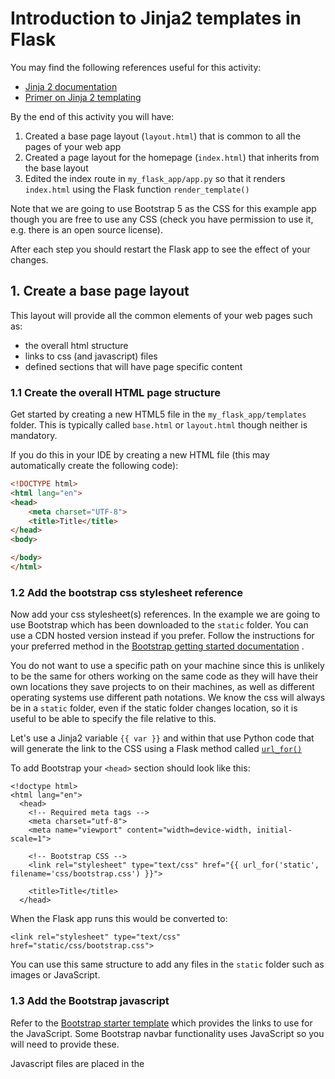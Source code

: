 # Introduction to Jinja2 templates in Flask

You may find the following references useful for this activity:

- [Jinja 2 documentation](https://jinja.palletsprojects.com/en/3.0.x/)
- [Primer on Jinja 2 templating](https://realpython.com/primer-on-jinja-templating/)

By the end of this activity you will have:

1. Created a base page layout (`layout.html`) that is common to all the pages of your web app
2. Created a page layout for the homepage (`index.html`) that inherits from the base layout
3. Edited the index route in `my_flask_app/app.py` so that it renders `index.html` using the Flask
   function `render_template()`

Note that we are going to use Bootstrap 5 as the CSS for this example app though you are free to use any CSS (check you
have permission to use it, e.g. there is an open source license).

After each step you should restart the Flask app to see the effect of your changes.

## 1. Create a base page layout

This layout will provide all the common elements of your web pages such as:

- the overall html structure
- links to css (and javascript) files
- defined sections that will have page specific content

### 1.1 Create the overall HTML page structure

Get started by creating a new HTML5 file in the `my_flask_app/templates` folder. This is typically called `base.html`
or `layout.html` though neither is mandatory.

If you do this in your IDE by creating a new HTML file (this may automatically create the following code):

```html
<!DOCTYPE html>
<html lang="en">
<head>
    <meta charset="UTF-8">
    <title>Title</title>
</head>
<body>

</body>
</html>
```

### 1.2 Add the bootstrap css stylesheet reference

Now add your css stylesheet(s) references. In the example we are going to use Bootstrap which has been downloaded to
the `static` folder. You can use a CDN hosted version instead if you prefer. Follow the instructions for your preferred
method in the [Bootstrap getting started documentation](https://getbootstrap.com/docs/5.0/getting-started/introduction/)
.

You do not want to use a specific path on your machine since this is unlikely to be the same for others working on the
same code as they will have their own locations they save projects to on their machines, as well as different operating
systems use different path notations. We know the css will always be in a `static` folder, even if the static folder
changes location, so it is useful to be able to specify the file relative to this.

Let's use a Jinja2 variable `{{ var }}` and within that use Python code that will generate the link to the CSS using a
Flask method called [`url_for()`](https://flask.palletsprojects.com/en/2.0.x/api/#flask.url_for)

To add Bootstrap your `<head>` section should look like this:

```jinja2
<!doctype html>
<html lang="en">
  <head>
    <!-- Required meta tags -->
    <meta charset="utf-8">
    <meta name="viewport" content="width=device-width, initial-scale=1">

    <!-- Bootstrap CSS -->
    <link rel="stylesheet" type="text/css" href="{{ url_for('static', filename='css/bootstrap.css') }}">

    <title>Title</title>
  </head>
```

When the Flask app runs this would be converted to:

```jinja2
<link rel="stylesheet" type="text/css" href="static/css/bootstrap.css">
```

You can use this same structure to add any files in the `static` folder such as images or JavaScript.

### 1.3 Add the Bootstrap javascript

Refer to
the [Bootstrap starter template](https://getbootstrap.com/docs/5.0/getting-started/introduction/#starter-template) which
provides the links to use for the JavaScript. Some Bootstrap navbar functionality uses JavaScript so you will need to
provide these.

Javascript files are placed in the <script> tag and are typically placed at the end of the body section of a page. This
is to ensure that the page does not wait for the JavaScript to be available before it starts to render.

```html

<script src="{{ url_for('static', filename='js/bootstrap.bundle.js') }}" defer></script>
```

### 1.4 Add Jinja2 variables

Add the following Jinja2 variables to your code to provide variables for:

- the page title (in the `<head>`)
- a navigation bar (at the start of the `<body>`)
- the main content block (in the `<body>` below the navigation)

```jinja2
{# Add to the head section #}
<title>{{title}}</title>

{# Add to the body section #}
<header>
{% include 'navbar.html' %}
</header>
<main>
<div class="container">
{% block content %}{% endblock %}
</div>
</main>
```

**NOTE** You will also need to create an empty html file in `templates` called `navbar.html` otherwise you will get an
error.

## 2. Add a navigation bar to `navbar.html`

Use Bootstrap styling to create a navigation bar. For now it will include include placeholders that you will later link
to:

- my_flask_app index
- Dash dashboard

Choose any of the [bootstrap navbar code](https://getbootstrap.com/docs/5.0/components/navbar/) and adapt it.

You don't need a full HTML page for `navbar.html`, you only need the navbar itself. Yours may look different to this
depending on the same code you chose to copy, however here is a Bootstrap navbar with 3 links:

```jinja2
{# example navbar.html #}
<nav class="navbar navbar-expand-lg navbar-light bg-light">
    <div class="container-fluid">
        <a class="navbar-brand" href="#">ExampleApp</a>
        <button class="navbar-toggler" type="button" data-bs-toggle="collapse" data-bs-target="#navbarNav"
                aria-controls="navbarNav" aria-expanded="false" aria-label="Toggle navigation">
            <span class="navbar-toggler-icon"></span>
        </button>
        <div class="collapse navbar-collapse" id="navbarNav">
            <ul class="navbar-nav">
                <li class="nav-item">
                    <a class="nav-link" href="#">Home</a>
                </li>
                <li class="nav-item">
                    <a class="nav-link" href="#">Profiles</a>
                </li>
                <li class="nav-item">
                    <a class="nav-link" href="#">Dashboard</a>
                </li>
            </ul>
        </div>
    </div>
</nav>
```

## 3. Create an `index.html` that inherits from the base page

`index.html` inherits from `base.html` so all we need to provide is the content. We will pass in the variable for title
in the route.

```jinja2
{% extends 'layout.html' %}
{% block content %}
    <h1>{{ title }}</h1>
    <p>This is the home page.</p>
{% endblock %}
```

## 4. Edit the index route in `my_flask_app/app.py` so that it renders `index.html` using the Flask function `render_template()`

The `my_flask_app` home page is currently defined in `my_flask_app/main/routes.py`, replace the `return` statement
with `return render_template()`. You can pass the value for any variables when you render the template, in the case of
this app we want to page the page title.

```python
from flask import render_template


@main_bp.route('/')
def index():
    return render_template('index.html', title="Home")
```

Now restart your Flask app.

**NOTE** You may need to comment out the login_manager in create_app() as we have not fully configured login yet and it
causes the Flask app to fail to load. If you are using the week7 starter repository then this has been done already.

## Update the link to the home page in the navbar 

The `href="#"` needs to be changed to provide the correct URL for our pages.

As with the CSS, use a Jinja2 variable and the Flask `url_for()` function e.g.:

```jinja2
{# home page using main_bp blueprint #}
<a class="nav-link" href="{{ url_for("main_bp.index") }}">Home</a>
```
